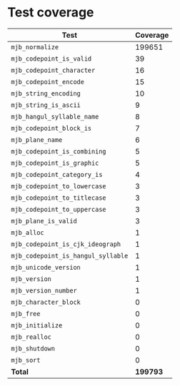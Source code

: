 # Test coverage

| Test                               | Coverage   |
| ---------------------------------- | ---------- |
| `mjb_normalize`                    | 199651     |
| `mjb_codepoint_is_valid`           | 39         |
| `mjb_codepoint_character`          | 16         |
| `mjb_codepoint_encode`             | 15         |
| `mjb_string_encoding`              | 10         |
| `mjb_string_is_ascii`              | 9          |
| `mjb_hangul_syllable_name`         | 8          |
| `mjb_codepoint_block_is`           | 7          |
| `mjb_plane_name`                   | 6          |
| `mjb_codepoint_is_combining`       | 5          |
| `mjb_codepoint_is_graphic`         | 5          |
| `mjb_codepoint_category_is`        | 4          |
| `mjb_codepoint_to_lowercase`       | 3          |
| `mjb_codepoint_to_titlecase`       | 3          |
| `mjb_codepoint_to_uppercase`       | 3          |
| `mjb_plane_is_valid`               | 3          |
| `mjb_alloc`                        | 1          |
| `mjb_codepoint_is_cjk_ideograph`   | 1          |
| `mjb_codepoint_is_hangul_syllable` | 1          |
| `mjb_unicode_version`              | 1          |
| `mjb_version`                      | 1          |
| `mjb_version_number`               | 1          |
| `mjb_character_block`              | 0          |
| `mjb_free`                         | 0          |
| `mjb_initialize`                   | 0          |
| `mjb_realloc`                      | 0          |
| `mjb_shutdown`                     | 0          |
| `mjb_sort`                         | 0          |
| **Total**                          | **199793** |
